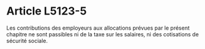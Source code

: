 # Article L5123-5

Les contributions des employeurs aux allocations prévues par le présent chapitre ne sont passibles ni de la taxe sur les salaires, ni des cotisations de sécurité sociale.